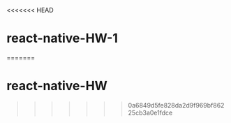 <<<<<<< HEAD
# react-native-HW-1
=======
# react-native-HW
>>>>>>> 0a6849d5fe828da2d9f969bf86225cb3a0e1fdce
